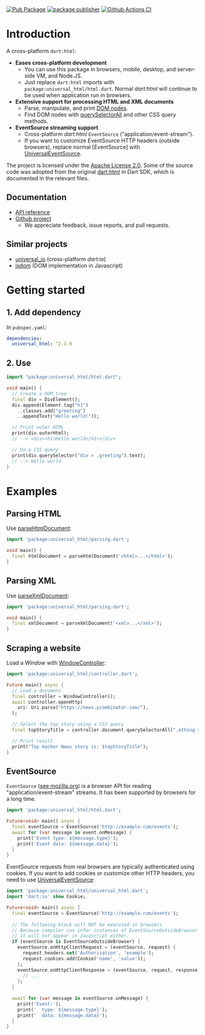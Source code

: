 [![Pub Package](https://img.shields.io/pub/v/universal_html.svg)](https://pub.dartlang.org/packages/universal_html)
[![package publisher](https://img.shields.io/pub/publisher/universal_html.svg)](https://pub.dev/packages/universal_html/publisher)
[![Github Actions CI](https://github.com/dint-dev/universal_html/workflows/Dart%20CI/badge.svg)](https://github.com/dint-dev/universal_html/actions)

# Introduction
A cross-platform `dart:html`:
  * __Eases cross-platform development__
    * You can use this package in browsers, mobile, desktop, and server-side VM, and Node.JS.
    * Just replace `dart:html` imports with `package:universal_html/html.dart`. Normal
      _dart:html_ will continue to be used when application run in browsers.
  * __Extensive support for processing HTML and XML documents__
    * Parse, manipulate, and print [DOM nodes](https://api.dart.dev/stable/2.19.3/dart-html/Node-class.html).
    * Find DOM nodes with [querySelectorAll](https://api.dart.dev/stable/2.19.3/dart-html/querySelectorAll.html)
      and other CSS query methods.
  * __EventSource streaming support__
    * Cross-platform _dart:html_ `EventSource` ("application/event-stream").
    * If you want to customize EventSource HTTP headers (outside browsers), replace normal
      [EventSource] with [UniversalEventSource](https://pub.dev/documentation/universal_html/latest/universal_html.event_source/UniversalEventSource-class.html).

The project is licensed under the [Apache License 2.0](LICENSE). Some of the source code was adopted
from the original [dart:html](https://github.com/dart-lang/sdk/tree/master/tools/dom) in Dart SDK,
which is documented in the relevant files.

## Documentation
  * [API reference](https://pub.dev/documentation/universal_html/latest/)
  * [Github project](https://github.com/dint-dev/universal_html)
    * We appreciate feedback, issue reports, and pull requests.

## Similar projects
  * [universal_io](https://pub.dev/packages/universal_io) (cross-platform _dart:io_)
  * [jsdom](https://www.npmjs.com/package/jsdom) (DOM implementation in Javascript)

# Getting started
## 1. Add dependency
In `pubspec.yaml`:
```yaml
dependencies:
  universal_html: ^2.1.0
```

## 2. Use
```dart
import "package:universal_html/html.dart";

void main() {
  // Create a DOM tree
  final div = DivElement();
  div.append(Element.tag("h1")
    ..classes.add("greeting")
    ..appendText("Hello world!"));

  // Print outer HTML
  print(div.outerHtml);
  // --> <div><h1>Hello world</h1></div>

  // Do a CSS query
  print(div.querySelector("div > .greeting").text);
  // --> Hello world
}
```

# Examples
## Parsing HTML
Use [parseHtmlDocument](https://pub.dev/documentation/universal_html/latest/universal_html.parsing/parseHtmlDocument.html):

```dart
import 'package:universal_html/parsing.dart';

void main() {
  final htmlDocument = parseHtmlDocument('<html>...</html>');
}
```

## Parsing XML
Use [parseXmlDocument](https://pub.dev/documentation/universal_html/latest/universal_html.parsing/parseXmlDocument.html):

```dart
import 'package:universal_html/parsing.dart';

void main() {
  final xmlDocument = parseXmlDocument('<xml>...</xml>');
}
```

## Scraping a website
Load a _Window_ with [WindowController](https://pub.dev/documentation/universal_html/latest/universal_html.controller/WindowController-class.html):

```dart
import 'package:universal_html/controller.dart';

Future main() async {
  // Load a document.
  final controller = WindowController();
  await controller.openHttp(
    uri: Uri.parse("https://news.ycombinator.com/"),
  );

  // Select the top story using a CSS query
  final topStoryTitle = controller.document.querySelectorAll(".athing > .title").first.text;

  // Print result
  print("Top Hacker News story is: $topStoryTitle");
}
```

## EventSource
`EventSource` ([see mozilla.org](https://developer.mozilla.org/en-US/docs/Web/API/EventSource))
is a browser API for reading "application/event-stream" streams. It has been supported by browsers
for a long time.

```dart
import 'package:universal_html/html.dart';

Future<void> main() async {
  final eventSource = EventSource('http://example.com/events');
  await for (var message in event.onMessage) {
    print('Event type: ${message.type}');
    print('Event data: ${message.data}');
  }
}
```

EventSource requests from real browsers are typically authenticated using cookies.
If you want to add cookies or customize other HTTP headers, you need to use
[UniversalEventSource](https://pub.dev/documentation/universal_html/latest/universal_html.event_source/UniversalEventSource-class.html):
```dart
import 'package:universal_html/universal_html.dart';
import 'dart:io' show Cookie;

Future<void> main() async {
  final eventSource = EventSource('http://example.com/events');
  
  // The following block will NOT be executed in browsers.
  // Because compiler can infer instances of EventSourceOutsideBrowser are never constructed,
  // it will not appear in Javascript either.
  if (eventSource is EventSourceOutsideBrowser) {
    eventSource.onHttpClientRequest = (eventSource, request) {
      request.headers.set('Authorization', 'example');
      request.cookies.add(Cookie('name', 'value'));
    };
    eventSource.onHttpClientResponse = (eventSource, request, response) {
      // ...
    };
  }
  
  await for (var message in eventSource.onMessage) {
    print('Event:');
    print('  type: ${message.type}');
    print('  data: ${message.data}');
  }
}
```